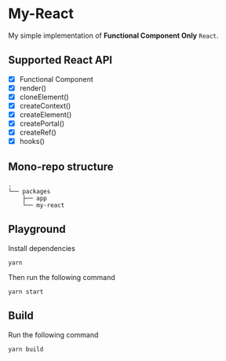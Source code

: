 # My-React

My simple implementation of **Functional Component Only** `React`.

## Supported React API 
- [x] Functional Component
- [x] render()
- [x] cloneElement()
- [x] createContext()
- [x] createElement()
- [x] createPortal() 
- [x] createRef()
- [x] hooks()

## Mono-repo structure
```
.
└── packages
    ├── app
    └── my-react
```

## Playground
Install dependencies
```
yarn
```

Then run the following command
```
yarn start
```

## Build
Run the following command
```
yarn build
```
